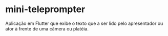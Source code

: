 # mini-teleprompter
Aplicação em Flutter que exibe o texto que a ser lido pelo apresentador ou ator à frente de uma câmera ou platéia.
